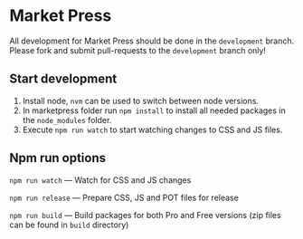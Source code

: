 # Market Press

All development for Market Press should be done in the `development` branch. Please fork and submit pull-requests to the `development` branch only!

## Start development

1. Install node, `nvm` can be used to switch between node versions.
2. In marketpress folder run `npm install` to install all needed packages in the `node_modules` folder.
3. Execute `npm run watch` to start watching changes to CSS and JS files.

## Npm run options
`npm run watch` &mdash; Watch for CSS and JS changes

`npm run release` &mdash; Prepare CSS, JS and POT files for release

`npm run build` &mdash; Build packages for both Pro and Free versions (zip files can be found in `build` directory)